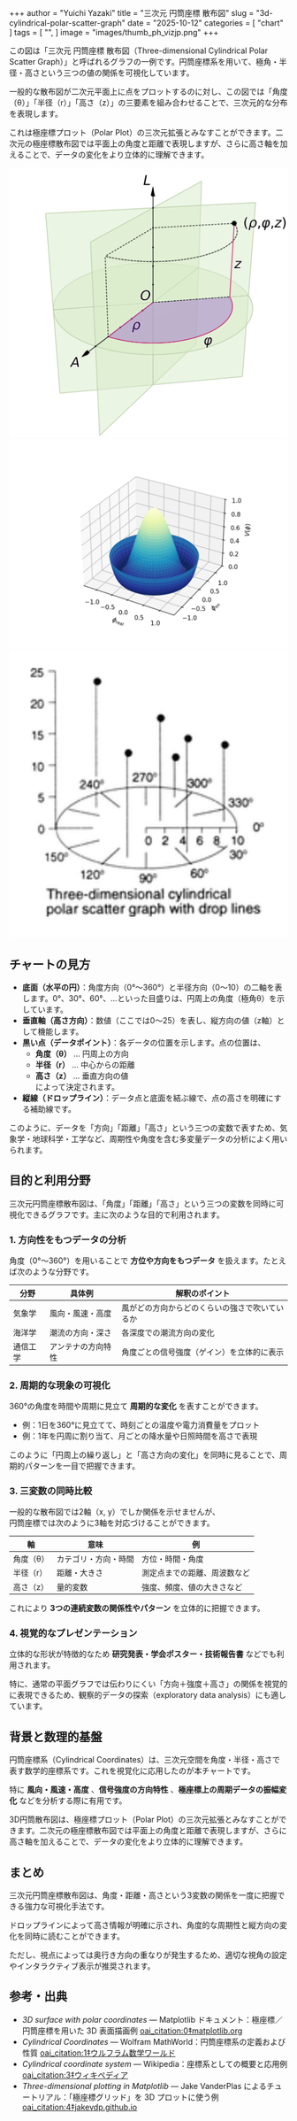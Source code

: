 +++
author = "Yuichi Yazaki"
title = "三次元 円筒座標 散布図"
slug = "3d-cylindrical-polar-scatter-graph"
date = "2025-10-12"
categories = [
    "chart"
]
tags = [
    "",
]
image = "images/thumb_ph_vizjp.png"
+++

この図は「三次元 円筒座標 散布図（Three-dimensional Cylindrical Polar Scatter Graph）」と呼ばれるグラフの一例です。円筒座標系を用いて、極角・半径・高さという三つの値の関係を可視化しています。

一般的な散布図が二次元平面上に点をプロットするのに対し、この図では「角度（θ）」「半径（r）」「高さ（z）」の三要素を組み合わせることで、三次元的な分布を表現します。

これは極座標プロット（Polar Plot）の三次元拡張とみなすことができます。二次元の極座標散布図では平面上の角度と距離で表現しますが、さらに高さ軸を加えることで、データの変化をより立体的に理解できます。

<!--more-->

![](images/mainvisual-1.png) 
![](images/mainvisual-2.png)
![](images/mainvisual-3.png)


## チャートの見方

- **底面（水平の円）**：角度方向（0°〜360°）と半径方向（0〜10）の二軸を表します。0°、30°、60°、…といった目盛りは、円周上の角度（極角θ）を示しています。
- **垂直軸（高さ方向）**：数値（ここでは0〜25）を表し、縦方向の値（z軸）として機能します。
- **黒い点（データポイント）**：各データの位置を示します。点の位置は、
  - **角度（θ）** … 円周上の方向  
  - **半径（r）** … 中心からの距離  
  - **高さ（z）** … 垂直方向の値  
  によって決定されます。
- **縦線（ドロップライン）**：データ点と底面を結ぶ線で、点の高さを明確にする補助線です。

このように、データを「方向」「距離」「高さ」という三つの変数で表すため、気象学・地球科学・工学など、周期性や角度を含む多変量データの分析によく用いられます。


## 目的と利用分野

三次元円筒座標散布図は、「角度」「距離」「高さ」という三つの変数を同時に可視化できるグラフです。主に次のような目的で利用されます。

### 1. 方向性をもつデータの分析

角度（0°〜360°）を用いることで **方位や方向をもつデータ** を扱えます。たとえば次のような分野です。

| 分野 | 具体例 | 解釈のポイント |
|------|---------|----------------|
| 気象学 | 風向・風速・高度 | 風がどの方向からどのくらいの強さで吹いているか |
| 海洋学 | 潮流の方向・深さ | 各深度での潮流方向の変化 |
| 通信工学 | アンテナの方向特性 | 角度ごとの信号強度（ゲイン）を立体的に表示 |



### 2. 周期的な現象の可視化

360°の角度を時間や周期に見立て **周期的な変化** を表すことができます。

- 例：1日を360°に見立てて、時刻ごとの温度や電力消費量をプロット  
- 例：1年を円周に割り当て、月ごとの降水量や日照時間を高さで表現

このように「円周上の繰り返し」と「高さ方向の変化」を同時に見ることで、周期的パターンを一目で把握できます。



### 3. 三変数の同時比較

一般的な散布図では2軸（x, y）でしか関係を示せませんが、  
円筒座標では次のように3軸を対応づけることができます。

| 軸 | 意味 | 例 |
|----|------|----|
| 角度（θ） | カテゴリ・方向・時間 | 方位・時間・角度 |
| 半径（r） | 距離・大きさ | 測定点までの距離、周波数など |
| 高さ（z） | 量的変数 | 強度、頻度、値の大きさなど |

これにより **3つの連続変数の関係性やパターン** を立体的に把握できます。



### 4. 視覚的なプレゼンテーション

立体的な形状が特徴的なため **研究発表・学会ポスター・技術報告書** などでも利用されます。

特に、通常の平面グラフでは伝わりにくい「方向＋強度＋高さ」の関係を視覚的に表現できるため、観察的データの探索（exploratory data analysis）にも適しています。



## 背景と数理的基盤

円筒座標系（Cylindrical Coordinates）は、三次元空間を角度・半径・高さで表す数学的座標系です。これを視覚化に応用したのが本チャートです。

特に **風向・風速・高度** 、**信号強度の方向特性** 、**極座標上の周期データの振幅変化** などを分析する際に有用です。

3D円筒散布図は、極座標プロット（Polar Plot）の三次元拡張とみなすことができます。二次元の極座標散布図では平面上の角度と距離で表現しますが、さらに高さ軸を加えることで、データの変化をより立体的に理解できます。



## まとめ

三次元円筒座標散布図は、角度・距離・高さという3変数の関係を一度に把握できる強力な可視化手法です。

ドロップラインによって高さ情報が明確に示され、角度的な周期性と縦方向の変化を同時に読むことができます。

ただし、視点によっては奥行き方向の重なりが発生するため、適切な視角の設定やインタラクティブ表示が推奨されます。



## 参考・出典

- *3D surface with polar coordinates* — Matplotlib ドキュメント：極座標／円筒座標を用いた 3D 表面描画例  [oai_citation:0‡matplotlib.org](https://matplotlib.org/stable/gallery/mplot3d/surface3d_radial.html)  
- *Cylindrical Coordinates* — Wolfram MathWorld：円筒座標系の定義および性質  [oai_citation:1‡ウルフラム数学ワールド](https://mathworld.wolfram.com/CylindricalCoordinates.html)  
- *Cylindrical coordinate system* — Wikipedia：座標系としての概要と応用例  [oai_citation:3‡ウィキペディア](https://en.wikipedia.org/wiki/Cylindrical_coordinate_system)  
- *Three-dimensional plotting in Matplotlib* — Jake VanderPlas によるチュートリアル：「極座標グリッド」を 3D プロットに使う例  [oai_citation:4‡jakevdp.github.io](https://jakevdp.github.io/PythonDataScienceHandbook/04.12-three-dimensional-plotting.html)  